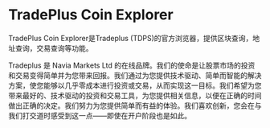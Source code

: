 # 

# TradePlus Coin Explorer

TradePlus Coin Explorer是Tradeplus (TDPS)的官方浏览器，提供区块查询，地址查询，交易查询等功能。

Tradeplus 是 Navia Markets Ltd 的在线品牌。我们的使命是让股票市场的投资和交易变得简单并为您带来回报。我们通过为您提供技术驱动、简单而智能的解决方案，使您能够以几乎零成本进行投资或交易，从而实现这一目标。我们希望为您带来最好的、技术驱动的投资和交易工具，为您提供相关信息，以便在正确的时间做出正确的决定。我们努力为您提供简单而有益的体验。我们喜欢创新，您会在与我们打交道时感受到这一点——即使在开户阶段也是如此。

